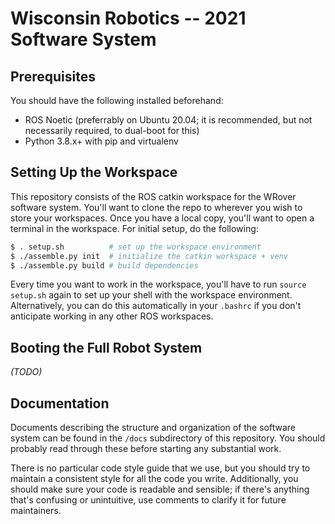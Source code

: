 # Wisconsin Robotics -- 2021 Software System

## Prerequisites

You should have the following installed beforehand:

* ROS Noetic (preferrably on Ubuntu 20.04; it is recommended, but not necessarily required, to dual-boot for this)
* Python 3.8.x+ with pip and virtualenv

## Setting Up the Workspace

This repository consists of the ROS catkin workspace for the WRover software system.
You'll want to clone the repo to wherever you wish to store your workspaces.
Once you have a local copy, you'll want to open a terminal in the workspace.
For initial setup, do the following:

```sh
$ . setup.sh          # set up the workspace environment
$ ./assemble.py init  # initialize the catkin workspace + venv
$ ./assemble.py build # build dependencies
```

Every time you want to work in the workspace, you'll have to run `source setup.sh` again to set up your shell with the workspace environment. Alternatively, you can do this automatically in your `.bashrc` if you don't anticipate working in any other ROS workspaces.

## Booting the Full Robot System

*(TODO)*

## Documentation

Documents describing the structure and organization of the software system can be found in the `/docs` subdirectory of this repository.
You should probably read through these before starting any substantial work.

There is no particular code style guide that we use, but you should try to maintain a consistent style for all the code you write. Additionally, you should make sure your code is readable and sensible; if there's anything that's confusing or unintuitive, use comments to clarify it for future maintainers.
